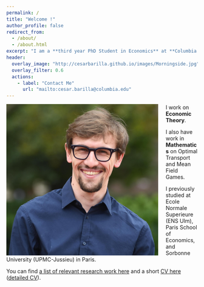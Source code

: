 ```yaml
---
permalink: /
title: "Welcome !"
author_profile: false
redirect_from: 
  - /about/
  - /about.html
excerpt: "I am a **third year PhD Student in Economics** at **Columbia University**, New York."
header:
  overlay_image: "http://cesarbarilla.github.io/images/Morningside.jpg"
  overlay_filter: 0.6
  actions:
  	- label: "Contact Me"
  	  url: "mailto:cesar.barilla@columbia.edu"
---
```


<img src="/images/Barilla_2.jpg" alt="drawing" width="400" height="400" style="float: left; padding-right:20px"/> 

I work on **Economic Theory**. 

I also have work in **Mathematics** on Optimal Transport and Mean Field Games.

I previously studied at Ecole Normale Superieure (ENS Ulm), Paris School of Economics, and Sorbonne University (UPMC-Jussieu) in Paris.

You can find [a list of relevant research work here](https://cesarbarilla.github.io/research/) and a short [CV here](https://cesarbarilla.github.io/cv/) ([detailed CV](https://cesarbarilla.github.io/files/CV_Barilla_2020_detailed.pdf)).

<!-- 
Publications
======

* <b> [A Mean-Field Game Model for the Evolution of Cities](http://cesarbarilla.github.io/research/mfg-cities) </b>  
with [Guillaume Carlier](https://www.ceremade.dauphine.fr/~carlier/) and Jean-Michel Lasry  
Forthcoming in [Journal of Dynamics and Games](https://www.aimsciences.org/article/doi/10.3934/jdg.2021017)


Work in Progress
======

* <b> The Dynamics of Conflict </b>  
with [Duarte Gonçalves](https://duartegoncalves.com) -->
